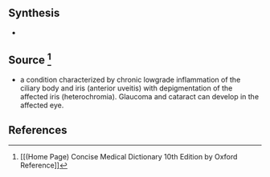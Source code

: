 ## Synthesis
- 
## Source [^1]
- a condition characterized by chronic lowgrade inflammation of the ciliary body and iris (anterior uveitis) with depigmentation of the affected iris (heterochromia). Glaucoma and cataract can develop in the affected eye.
## References

[^1]: [[(Home Page) Concise Medical Dictionary 10th Edition by Oxford Reference]]